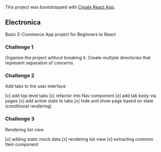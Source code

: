 This project was bootstrapped with [Create React App](https://github.com/facebookincubator/create-react-app).

## Electronica

Basic E-Commerce App project for Beginners to React

### Challenge 1

Organise the project without breaking it.
Create multiple directories that represent separation of concerns

### Challenge 2

Add tabs to the user interface

[x] add top level tabs
[x] refactor into Nav component
[x] add tab body via pages
[x] add active state to tabs
[x] hide and show page based on state (conditional rendering)

### Challenge 3

Rendering list view

[x] adding static mock data
[x] rendering list view
[x] extracting common Item component